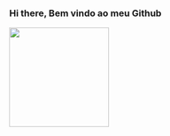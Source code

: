 ### Hi there, Bem vindo ao meu Github
<div>
  <a href="https://github.com/estevaodeabreu">
  <img height = "180em" src = "https://github-readme-stats.vercel.app/api?username=estevaodeabreu&show_icons=true&theme=dracula&include_all_commits=true&count_private=true" />
  
